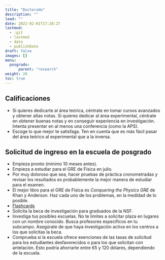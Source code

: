 ```yaml
---
title: "Doctorado"
description: ""
lead: ""
date: 2022-02-01T17:28:27
lastmod:
  - :git
  - lastmod
  - date
  - publishDate
draft: false
images: []
menu:
  posgrado:
      parent: "research"
weight: 20
toc: true
---
```


## Calificaciones

- Si quieres dedicarte al área teórica, céntrate en tomar cursos avanzados
y obtener altas notas. Si quieres dedicar al área experimental, céntrate
en obtener buenas notas y en conseguir experiencia en investigación.
Intenta presentar en al menos una conferencia (como la APS).
- Escoge lo que mejor te satisfaga. Ten en cuenta que es más fácil
pasar del área teórico al experimental que a la inversa.

## Solicitud de ingreso en la escuela de posgrado

- Empieza pronto (mínimo 10 meses antes).
- Empieza a estudiar para el GRE de Física en julio.
- Por muy doloroso que sea, hacer pruebas de práctica cronometradas y revisar
los resultados es probablemente la mejor manera de estudiar para el examen.
- El mejor libro para el GRE de Física es *Conquering the Physics GRE* de
Khan y Anderson. Haz cada uno de los problemas, en la medidad de lo posible.
- [Flashcards](http://great.cwru.edu/)
- Solicita la beca de investigación para graduados de la NSF.
- Investiga tus posibles escuelas. No te limites a solicitar plaza en lugares
con un nombre conocido. Busca profesores específicos en tu subcampo. Asegúrate
de que haya
investigación activa en los centros a los que solicitas la beca.
- Comprueba si la escuela ofrece exenciones de las tasas de solicitud para los
estudiantes desfavorecidos o para los que solicitan con antelación. Esto podría
ahorrarte entre 65 y 120 dólares, dependiendo de la escuela.
